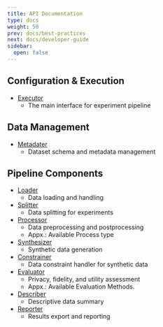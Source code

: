 ```yaml
---
title: API Documentation
type: docs
weight: 50
prev: docs/best-practices
next: docs/developer-guide
sidebar:
  open: false
---
```



## Configuration & Execution
- [Executor](./executor)
  - The main interface for experiment pipeline

## Data Management
- [Metadater](./metadater)
  - Dataset schema and metadata management

## Pipeline Components
- [Loader](./loader)
  - Data loading and handling
- [Splitter](./splitter)
  - Data splitting for experiments
- [Processor](./processor)
  - Data preprocessing and postprocessing
  - Appx.: Available Process type
- [Synthesizer](./synthesizer)
  - Synthetic data generation
- [Constrainer](./constrainer)
  - Data constraint handler for synthetic data
- [Evaluator](./evaluator)
  - Privacy, fidelity, and utility assessment
  - Appx.: Available Evaluation Methods.
- [Describer](./describer)
  - Descriptive data summary
- [Reporter](./reporter)
  - Results export and reporting